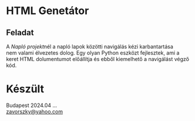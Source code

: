 # HTML Genetátor

## Feladat

A *Napló projekt*nél a napló lapok közötti navigálás kézi karbantartása\
nem valami élvezetes dolog. Egy olyan Python eszközt fejlesztek, ami a\
keret HTML dolumentumot előállítja és ebből kiemelhető a navigálást végző\
kód.

# Készült

Budapest 2024.04 ...\
zavorszky@yahoo.com